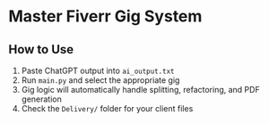 
# Master Fiverr Gig System

## How to Use

1. Paste ChatGPT output into `ai_output.txt`
2. Run `main.py` and select the appropriate gig
3. Gig logic will automatically handle splitting, refactoring, and PDF generation
4. Check the `Delivery/` folder for your client files
